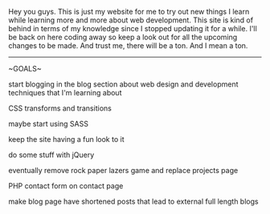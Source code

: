 Hey you guys. This is just my website for me to try out new things I learn
while learning more and more about web development. This site is kind of
behind in terms of my knowledge since I stopped updating it for a while.
I'll be back on here coding away so keep a look out for all the upcoming
changes to be made. And trust me, there will be a ton. And I mean a ton.

----------------------------------------------------------------

~GOALS~

start blogging in the blog section about web design and development techniques
that I'm learning about

CSS transforms and transitions

maybe start using SASS

keep the site having a fun look to it

do some stuff with jQuery

eventually remove rock paper lazers game and replace projects page

PHP contact form on contact page

make blog page have shortened posts that lead to external full length blogs